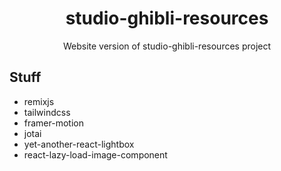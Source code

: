 <div align="center">
  <h1>studio-ghibli-resources</h1>
  <p>Website version of studio-ghibli-resources project</p>
</div>

## Stuff

- remixjs
- tailwindcss
- framer-motion
- jotai
- yet-another-react-lightbox
- react-lazy-load-image-component

